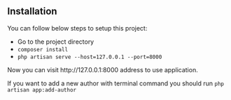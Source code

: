 <h2>Installation</h2>
<p>You can follow below steps to setup this project: </p>
<ul>
    <li>Go to the project directory</li>
    <li>
        <code>composer install</code>
    </li>
    <li>
        <code>php artisan serve --host=127.0.0.1 --port=8000</code>
    </li>
</ul>

<p>
    Now you can visit http://127.0.0.1:8000 address to use application.
</p>


<p>
    If you want to add a new author with terminal command you should run <code>php artisan app:add-author</cpde>
</p>